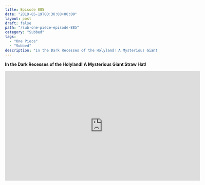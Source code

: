 ```yaml
---
title: Episode 885
date: "2019-05-19T00:30:00+00:00"
layout: post
draft: false
path: "/sub-one-piece-episode-885"
category: "Subbed"
tags:
  - "One Piece"
  - "Subbed"
description: "In the Dark Recesses of the Holyland! A Mysterious Giant Straw Hat!"
---
```


**In the Dark Recesses of the Holyland! A Mysterious Giant Straw Hat!**

<iframe width="640" height="360" src="https://www.rapidvideo.com/e/G6FRPHFYL7" frameborder="0" marginwidth=0 marginheight=0 scrolling=no allowfullscreen></iframe>

